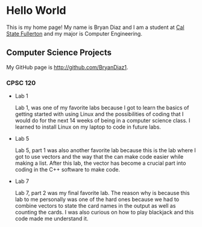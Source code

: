 # Hello World

This is my home page! My name is Bryan Diaz and I am a student at [Cal State Fullerton](http://www.fullerton.edu/) and my major is Computer Engineering.

## Computer Science Projects

My GitHub page is http://github.com/BryanDiaz1.

### CPSC 120

* Lab 1

    Lab 1, was one of my favorite labs because I got to learn the basics of getting started with using Linux and the possibilities of coding that I would do for the next 14 weeks of being in a computer science class. I learned to install Linux on my laptop to code in future labs.

* Lab 5

    Lab 5, part 1 was also another favorite lab because this is the lab where I got to use vectors and the way that the can make code easier while making a list. After this lab, the vector has become a crucial part into coding in the C++ software to make code.

* Lab 7

    Lab 7, part 2 was my final favorite lab. The reason why is because this lab to me personally was one of the hard ones because we had to combine vectors to state the card names in the output as well as counting the cards. I was also curious on how to play blackjack and this code made me understand it.